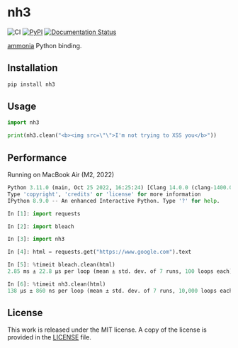 # nh3

![CI](https://github.com/messense/nh3/workflows/CI/badge.svg)
[![PyPI](https://img.shields.io/pypi/v/nh3.svg)](https://pypi.org/project/nh3)
[![Documentation Status](https://readthedocs.org/projects/nh3/badge/?version=latest)](https://nh3.readthedocs.io/en/latest/?badge=latest)

[ammonia](https://github.com/rust-ammonia/ammonia) Python binding.

## Installation

```bash
pip install nh3
```

## Usage

```python
import nh3

print(nh3.clean("<b><img src=\"\">I'm not trying to XSS you</b>"))
```

## Performance

Running on MacBook Air (M2, 2022)

```python
Python 3.11.0 (main, Oct 25 2022, 16:25:24) [Clang 14.0.0 (clang-1400.0.29.102)]
Type 'copyright', 'credits' or 'license' for more information
IPython 8.9.0 -- An enhanced Interactive Python. Type '?' for help.

In [1]: import requests

In [2]: import bleach

In [3]: import nh3

In [4]: html = requests.get("https://www.google.com").text

In [5]: %timeit bleach.clean(html)
2.85 ms ± 22.8 µs per loop (mean ± std. dev. of 7 runs, 100 loops each)

In [6]: %timeit nh3.clean(html)
138 µs ± 860 ns per loop (mean ± std. dev. of 7 runs, 10,000 loops each)
```

## License

This work is released under the MIT license. A copy of the license is provided in the [LICENSE](./LICENSE) file.
